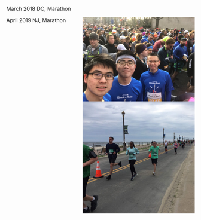 
March 2018 DC, Marathon

<img align="right" src="/assets/img/m.jpg" alt="" width="300">

April 2019 NJ, Marathon

<img align="right" src="/assets/img/marathon2.jpeg" alt="" width="300">



